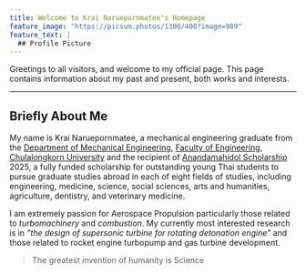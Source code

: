 ```yaml
---
title: Welcome to Krai Naruepornmatee's Homepage
feature_image: "https://picsum.photos/1300/400?image=989"
feature_text: |
  ## Profile Picture
---
```


Greetings to all visitors, and welcome to my official page. This page contains information about my past and present, both works and interests.

___
## Briefly About Me


My name is Krai Naruepornmatee, a mechanical engineering graduate from the [Department of Mechanical Engineering], [Faculty of Engineering], [Chulalongkorn University] and the recipient of [Anandamahidol Scholarship] 2025, a fully funded scholarship for outstanding young Thai students to pursue graduate studies abroad in each of eight fields of studies, including engineering, medicine, science, social sciences, arts and humanities, agriculture, dentistry, and veterinary medicine.

I am extremely passion for Aerospace Propulsion particularly those related to *turbomachinery* and *combustion*. My currently most interested research is in *"the design of supersonic turbine for rotating detonation engine"* and those related to rocket engine turbopump and gas turbine development.

> The greatest invention of humanity is Science

[Chulalongkorn University]: https://www.chula.ac.th/en/
[Faculty of Engineering]: https://www.eng.chula.ac.th/en/
[Department of Mechanical Engineering]: https://me.eng.chula.ac.th/
[Anandamahidol Scholarship]: https://tehran.thaiembassy.org/en/content/the-ananda-mahidol-foundation-and-the-legacy-of-ra?page=5d84667b15e39c3cbc002db9&menu=5d84667b15e39c3cbc002dbb